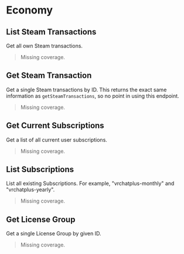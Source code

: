 # Economy

## List Steam Transactions
Get all own Steam transactions.
> Missing coverage.

## Get Steam Transaction
Get a single Steam transactions by ID. This returns the exact same information as `getSteamTransactions`, so no point in using this endpoint.
> Missing coverage.

## Get Current Subscriptions
Get a list of all current user subscriptions.
> Missing coverage.

## List Subscriptions
List all existing Subscriptions. For example, "vrchatplus-monthly" and "vrchatplus-yearly".
> Missing coverage.

## Get License Group
Get a single License Group by given ID.
> Missing coverage.

	